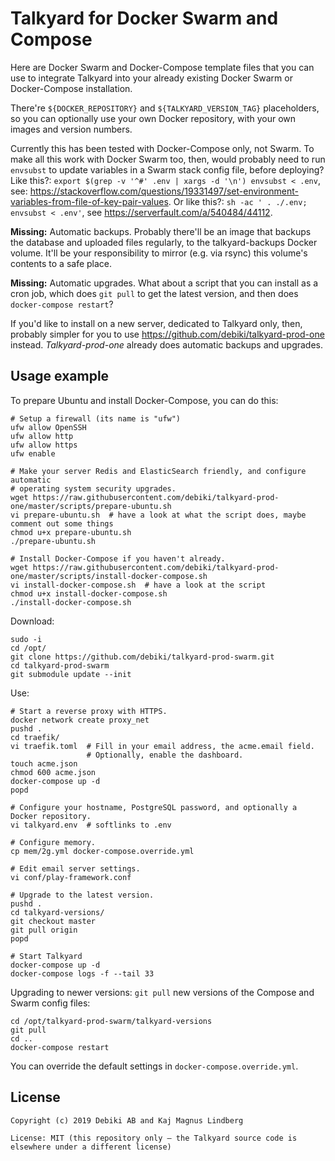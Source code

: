 Talkyard for Docker Swarm and Compose
=====================================

Here are Docker Swarm and Docker-Compose template files that you can use
to integrate Talkyard into your already existing Docker Swarm or
Docker-Compose installation.

There're `${DOCKER_REPOSITORY}` and `${TALKYARD_VERSION_TAG}` placeholders,
so you can optionally use your own Docker repository, with your own images
and version numbers.

Currently this has been tested with Docker-Compose only, not Swarm.
To make all this work with Docker Swarm too, then,
would probably need to run `envsubst` to update variables in a Swarm stack config file,
before deploying? Like this?:
`export $(grep -v '^#' .env | xargs -d '\n') envsubst < .env`,
see: https://stackoverflow.com/questions/19331497/set-environment-variables-from-file-of-key-pair-values.
Or like this?: `sh -ac ' . ./.env; envsubst < .env'`, see https://serverfault.com/a/540484/44112.

**Missing:** Automatic backups. Probably there'll be an image that
backups the database and uploaded files regularly, to the talkyard-backups Docker volume.
It'll be your responsibility to mirror (e.g. via rsync) this volume's contents to a safe
place.

**Missing:** Automatic upgrades. What about a script that you can install as a cron job,
which does `git pull` to get the latest version, and then does `docker-compose restart`?

If you'd like to install on a new server, dedicated to Talkyard only, then,
probably simpler for you to use https://github.com/debiki/talkyard-prod-one instead.
*Talkyard-prod-one* already does automatic backups and upgrades.


Usage example
---------------

To prepare Ubuntu and install Docker-Compose, you can do this:

```
# Setup a firewall (its name is "ufw")
ufw allow OpenSSH
ufw allow http
ufw allow https
ufw enable

# Make your server Redis and ElasticSearch friendly, and configure automatic
# operating system security upgrades.
wget https://raw.githubusercontent.com/debiki/talkyard-prod-one/master/scripts/prepare-ubuntu.sh
vi prepare-ubuntu.sh  # have a look at what the script does, maybe comment out some things
chmod u+x prepare-ubuntu.sh
./prepare-ubuntu.sh

# Install Docker-Compose if you haven't already.
wget https://raw.githubusercontent.com/debiki/talkyard-prod-one/master/scripts/install-docker-compose.sh
vi install-docker-compose.sh  # have a look at the script
chmod u+x install-docker-compose.sh
./install-docker-compose.sh
```

Download:

```
sudo -i
cd /opt/
git clone https://github.com/debiki/talkyard-prod-swarm.git
cd talkyard-prod-swarm
git submodule update --init
```

Use:

```
# Start a reverse proxy with HTTPS.
docker network create proxy_net
pushd .
cd traefik/
vi traefik.toml  # Fill in your email address, the acme.email field.
                 # Optionally, enable the dashboard.
touch acme.json
chmod 600 acme.json
docker-compose up -d
popd

# Configure your hostname, PostgreSQL password, and optionally a Docker repository.
vi talkyard.env  # softlinks to .env

# Configure memory.
cp mem/2g.yml docker-compose.override.yml

# Edit email server settings.
vi conf/play-framework.conf

# Upgrade to the latest version.
pushd .
cd talkyard-versions/
git checkout master
git pull origin
popd

# Start Talkyard
docker-compose up -d
docker-compose logs -f --tail 33
```

Upgrading to newer versions: `git pull` new versions of the
Compose and Swarm config files:

```
cd /opt/talkyard-prod-swarm/talkyard-versions
git pull
cd ..
docker-compose restart
```

You can override the default settings in `docker-compose.override.yml`.


License
---------------

```
Copyright (c) 2019 Debiki AB and Kaj Magnus Lindberg

License: MIT (this repository only — the Talkyard source code is
elsewhere under a different license)
```
